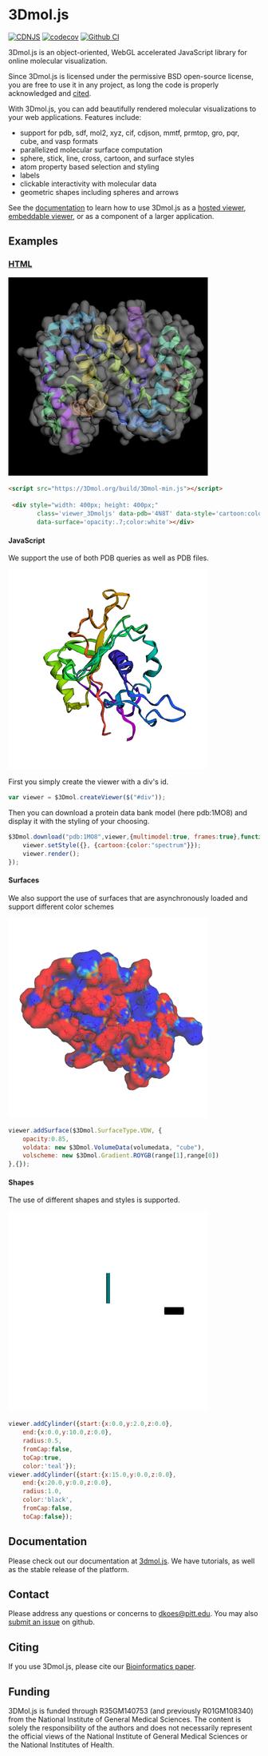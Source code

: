 # 3Dmol.js
[![CDNJS](https://img.shields.io/cdnjs/v/3Dmol.svg)](https://cdnjs.com/libraries/3Dmol)
[![codecov](https://codecov.io/gh/3dmol/3Dmol.js/branch/master/graph/badge.svg)](https://codecov.io/gh/3dmol/3Dmol.js)
[![Github CI](https://github.com/3dmol/3Dmol.js/actions/workflows/CI.yml/badge.svg)](https://github.com/3dmol/3Dmol.js/actions)

3Dmol.js is an object-oriented, WebGL accelerated JavaScript library for online molecular visualization.

Since 3Dmol.js is licensed under the permissive BSD open-source license, you are free to use it in any project, as long the code is properly acknowledged and [cited](http://dx.doi.org/10.1093/bioinformatics/btu829).

With 3Dmol.js, you can add beautifully rendered molecular visualizations to your web applications. Features include:
* support for pdb, sdf, mol2, xyz, cif, cdjson, mmtf, prmtop, gro, pqr, cube, and vasp formats
* parallelized molecular surface computation
* sphere, stick, line, cross, cartoon, and surface styles
* atom property based selection and styling
* labels
* clickable interactivity with molecular data
* geometric shapes including spheres and arrows

See the [documentation](https://3dmol.org/doc/index.html) to learn how to use 3Dmol.js as a [hosted viewer](https://3dmol.org/doc/tutorial-url.html), [embeddable viewer](https://3dmol.org/doc/tutorial-embeddable.html), or as a component of a larger application.

## Examples

### [HTML](https://3dmol.org/doc/tutorial-embeddable.html)

<img src="examples/embed.png" width=400>

```html
<script src="https://3Dmol.org/build/3Dmol-min.js"></script>     
 
 <div style="width: 400px; height: 400px;" 
        class='viewer_3Dmoljs' data-pdb='4N8T' data-style='cartoon:color=spectrum'
        data-surface='opacity:.7;color:white'></div>
```

#### JavaScript
We support the use of both PDB queries as well as PDB files.

![Alt Text](examples/example1.png)

First you simply create the viewer with a div's id.
```javascript
var viewer = $3Dmol.createViewer($("#div"));
```
Then you can download a protein data bank model (here pdb:1MO8) and display it with the styling of your choosing.

```javascript
$3Dmol.download("pdb:1MO8",viewer,{multimodel:true, frames:true},function(){
	viewer.setStyle({}, {cartoon:{color:"spectrum"}});
	viewer.render();
});

```
#### Surfaces
We also support the use of surfaces that are asynchronously loaded and support different color schemes

![Alt Text](examples/example2.png)

```javascript
viewer.addSurface($3Dmol.SurfaceType.VDW, {
    opacity:0.85,
    voldata: new $3Dmol.VolumeData(volumedata, "cube"),
    volscheme: new $3Dmol.Gradient.ROYGB(range[1],range[0])
},{});
```

#### Shapes
The use of different shapes and styles is supported.

![Alt Text](examples/example3.png)

```javascript
viewer.addCylinder({start:{x:0.0,y:2.0,z:0.0},
    end:{x:0.0,y:10.0,z:0.0},
    radius:0.5,
    fromCap:false,
    toCap:true,
    color:'teal'});
viewer.addCylinder({start:{x:15.0,y:0.0,z:0.0},
    end:{x:20.0,y:0.0,z:0.0},
    radius:1.0,
    color:'black',
    fromCap:false,
    toCap:false});
```

## Documentation

Please check out our documentation at [3dmol.js](https://3dmol.org/doc/index.html). We have tutorials, as well as the stable release of the platform.

## Contact

Please address any questions or concerns to [dkoes@pitt.edu](mailto:dkoes+3dmol@pitt.edu).
You may also [submit an issue](https://github.com/3dmol/3Dmol.js/issues/new/choose) on github.

## Citing

If you use 3Dmol.js, please cite our [Bioinformatics paper](http://bioinformatics.oxfordjournals.org/content/31/8/1322).

## Funding

3DMol.js is funded through R35GM140753 (and previously R01GM108340) from the National Institute of General Medical Sciences. The content is solely the responsibility of the authors and does not necessarily represent the official views of the National Institute of General Medical Sciences or the National Institutes of Health.
